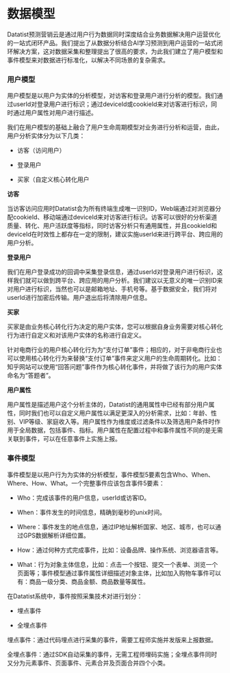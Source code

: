 # 数据模型

Datatist预测营销云是通过用户行为数据同时深度结合业务数据解决用户运营优化的一站式闭环产品。我们提出了从数据分析结合AI学习预测到用户运营的一站式闭环解决方案，这对数据采集和整理提出了很高的要求，为此我们建立了用户模型和事件模型来对数据进行标准化，以解决不同场景的复杂需求。

### 用户模型

用户模型是以用户为实体的分析模型，对访客和登录用户进行分析的模型。我们通过userId对登录用户进行标识；通过deviceId或cookieId来对访客进行标识，同时通过用户属性对用户进行描述。

我们在用户模型的基础上融合了用户生命周期模型对业务进行分析和运营，由此，用户分析实体分为以下几类：

* 访客（访问用户）

* 登录用户

* 买家（自定义核心转化用户

**访客**

当访客访问应用时Datatist会为所有终端生成唯一识别ID，Web端通过对浏览器分配cookieId、移动端通过deviceId来对访客进行标识。访客可以很好的分析渠道质量、转化、用户活跃度等指标，同时访客分析只有通用属性，并且cookieId和deviceId在时效性上都存在一定的限制，建议实施userId来进行跨平台、跨应用的用户分析。

**登录用户**

我们在用户登录成功的回调中采集登录信息，通过userId对登录用户进行标识，这样我们就可以做到跨平台、跨应用的用户分析。我们建议以无意义的唯一识别ID来对用户进行标识，当然也可以是邮箱地址、手机号等。基于数据安全，我们将对userId进行加密后传输。用户退出后将清除用户信息。

**买家**

买家是由业务核心转化行为决定的用户实体，您可以根据自身业务需要对核心转化行为进行自定义和对该用户实体的名称进行自定义。

针对电商行业的用户核心转化行为为“支付订单”事件；相应的，对于非电商行业也可以使用核心转化行为来替换“支付订单”事件来定义用户的生命周期转化。比如：知乎网站可以使用“回答问题”事件作为核心转化事件，并将做了该行为的用户实体命名为“答题者”。

**用户属性**

用户属性是描述用户这个分析主体的，Datatist的通用属性中已经有部分用户属性，同时我们也可以自定义用户属性以满足更深入的分析需求，比如：年龄、性别、VIP等级、家庭收入等。用户属性作为维度或过滤条件以及筛选用户条件时作用于全局数据，包括事件、指标。用户属性在配置过程中和事件属性不同的是无需关联到事件，可以在任意事件上实施上报。

### 事件模型

事件模型是以用户行为为实体的分析模型，事件模型5要素包含Who、When、Where、How、What。一个完整事件应该包含事件5要素：

* Who：完成该事件的用户信息，userId或访客ID。

* When：事件发生的时间信息，精确到毫秒的unix时间。

* Where：事件发生的地点信息，通过IP地址解析国家、地区、城市，也可以通过GPS数据解析详细位置。

* How：通过何种方式完成事件，比如：设备品牌、操作系统、浏览器语言等。

* What：行为对象主体信息，比如：点击一个按钮、提交一个表单、浏览一个页面等；事件模型通过事件属性详细描述对象主体，比如加入购物车事件可以有：商品一级分类、商品金额、商品数量等属性。

在Datatist系统中，事件按照采集技术对进行划分：

* 埋点事件

* 全埋点事件

埋点事件：通过代码埋点进行采集的事件，需要工程师实施并发版来上报数据。

全埋点事件：通过SDK自动采集的事件，无需工程师埋码实施；全埋点事件同时又分为元素事件、页面事件、元素合并及页面合并四个小类。

  


